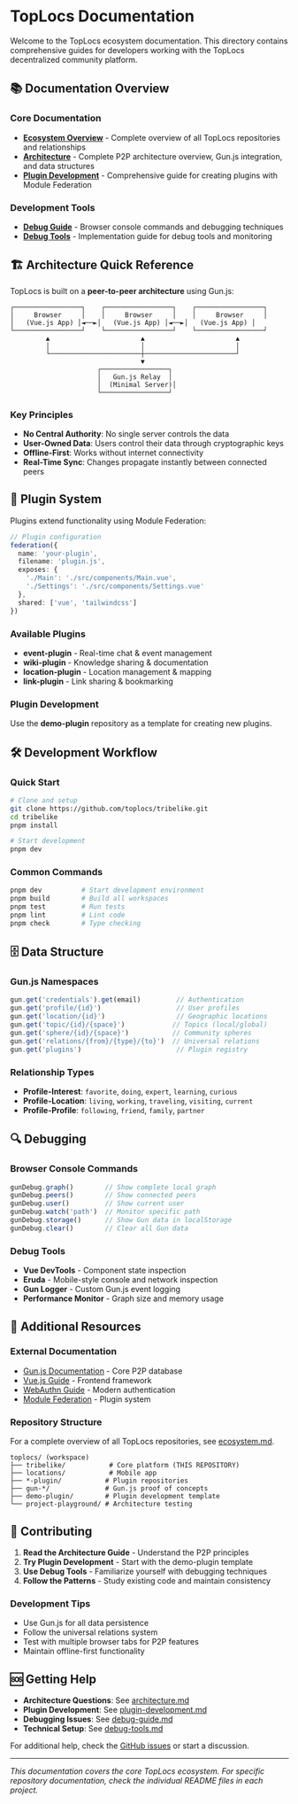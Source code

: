 # TopLocs Documentation

Welcome to the TopLocs ecosystem documentation. This directory contains comprehensive guides for developers working with the TopLocs decentralized community platform.

## 📚 Documentation Overview

### Core Documentation
- **[Ecosystem Overview](./ecosystem.md)** - Complete overview of all TopLocs repositories and relationships
- **[Architecture](./architecture.md)** - Complete P2P architecture overview, Gun.js integration, and data structures
- **[Plugin Development](./plugin-development.md)** - Comprehensive guide for creating plugins with Module Federation

### Development Tools
- **[Debug Guide](./debug-guide.md)** - Browser console commands and debugging techniques
- **[Debug Tools](./debug-tools.md)** - Implementation guide for debug tools and monitoring

## 🏗️ Architecture Quick Reference

TopLocs is built on a **peer-to-peer architecture** using Gun.js:

```
┌─────────────────┐    ┌─────────────────┐    ┌─────────────────┐
│     Browser     │    │     Browser     │    │     Browser     │
│   (Vue.js App) │◄──►│   (Vue.js App) │◄──►│   (Vue.js App) │
└─────────────────┘    └─────────────────┘    └─────────────────┘
         ▲                       ▲                       ▲
         │                       │                       │
         └───────────────────────┼───────────────────────┘
                                 ▼
                      ┌─────────────────┐
                      │   Gun.js Relay  │
                      │  (Minimal Server)│
                      └─────────────────┘
```

### Key Principles
- **No Central Authority**: No single server controls the data
- **User-Owned Data**: Users control their data through cryptographic keys
- **Offline-First**: Works without internet connectivity
- **Real-Time Sync**: Changes propagate instantly between connected peers

## 🔌 Plugin System

Plugins extend functionality using Module Federation:

```typescript
// Plugin configuration
federation({
  name: 'your-plugin',
  filename: 'plugin.js',
  exposes: {
    './Main': './src/components/Main.vue',
    './Settings': './src/components/Settings.vue'
  },
  shared: ['vue', 'tailwindcss']
})
```

### Available Plugins
- **event-plugin** - Real-time chat & event management
- **wiki-plugin** - Knowledge sharing & documentation
- **location-plugin** - Location management & mapping
- **link-plugin** - Link sharing & bookmarking

### Plugin Development
Use the **demo-plugin** repository as a template for creating new plugins.

## 🛠️ Development Workflow

### Quick Start
```bash
# Clone and setup
git clone https://github.com/toplocs/tribelike.git
cd tribelike
pnpm install

# Start development
pnpm dev
```

### Common Commands
```bash
pnpm dev          # Start development environment
pnpm build        # Build all workspaces
pnpm test         # Run tests
pnpm lint         # Lint code
pnpm check        # Type checking
```

## 🗄️ Data Structure

### Gun.js Namespaces
```javascript
gun.get('credentials').get(email)         // Authentication
gun.get('profile/{id}')                   // User profiles
gun.get('location/{id}')                  // Geographic locations
gun.get('topic/{id}/{space}')            // Topics (local/global)
gun.get('sphere/{id}/{space}')           // Community spheres
gun.get('relations/{from}/{type}/{to}')  // Universal relations
gun.get('plugins')                        // Plugin registry
```

### Relationship Types
- **Profile-Interest**: `favorite`, `doing`, `expert`, `learning`, `curious`
- **Profile-Location**: `living`, `working`, `traveling`, `visiting`, `current`
- **Profile-Profile**: `following`, `friend`, `family`, `partner`

## 🔍 Debugging

### Browser Console Commands
```javascript
gunDebug.graph()        // Show complete local graph
gunDebug.peers()        // Show connected peers
gunDebug.user()         // Show current user
gunDebug.watch('path')  // Monitor specific path
gunDebug.storage()      // Show Gun data in localStorage
gunDebug.clear()        // Clear all Gun data
```

### Debug Tools
- **Vue DevTools** - Component state inspection
- **Eruda** - Mobile-style console and network inspection
- **Gun Logger** - Custom Gun.js event logging
- **Performance Monitor** - Graph size and memory usage

## 📖 Additional Resources

### External Documentation
- [Gun.js Documentation](https://gun.eco/docs/) - Core P2P database
- [Vue.js Guide](https://vuejs.org/guide/) - Frontend framework
- [WebAuthn Guide](https://webauthn.guide/) - Modern authentication
- [Module Federation](https://module-federation.github.io/) - Plugin system

### Repository Structure
For a complete overview of all TopLocs repositories, see [ecosystem.md](./ecosystem.md).

```
toplocs/ (workspace)
├── tribelike/           # Core platform (THIS REPOSITORY)
├── locations/           # Mobile app
├── *-plugin/           # Plugin repositories
├── gun-*/              # Gun.js proof of concepts
├── demo-plugin/        # Plugin development template
└── project-playground/ # Architecture testing
```

## 🤝 Contributing

1. **Read the Architecture Guide** - Understand the P2P principles
2. **Try Plugin Development** - Start with the demo-plugin template
3. **Use Debug Tools** - Familiarize yourself with debugging techniques
4. **Follow the Patterns** - Study existing code and maintain consistency

### Development Tips
- Use Gun.js for all data persistence
- Follow the universal relations system
- Test with multiple browser tabs for P2P features
- Maintain offline-first functionality

## 🆘 Getting Help

- **Architecture Questions**: See [architecture.md](./architecture.md)
- **Plugin Development**: See [plugin-development.md](./plugin-development.md)
- **Debugging Issues**: See [debug-guide.md](./debug-guide.md)
- **Technical Setup**: See [debug-tools.md](./debug-tools.md)

For additional help, check the [GitHub issues](https://github.com/toplocs/tribelike/issues) or start a discussion.

---

*This documentation covers the core TopLocs ecosystem. For specific repository documentation, check the individual README files in each project.*